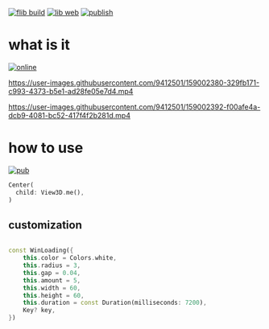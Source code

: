 
[![flib build](https://github.com/ZuYun/winloading/actions/workflows/flibbuild.yml/badge.svg)](https://github.com/ZuYun/winloading/actions/workflows/flibbuild.yml) [![lib web](https://github.com/ZuYun/winloading/actions/workflows/flibweb.yml/badge.svg)](https://github.com/ZuYun/winloading/actions/workflows/flibweb.yml)    [![publish](https://github.com/ZuYun/winloading/actions/workflows/publish.yml/badge.svg)](https://github.com/ZuYun/winloading/actions/workflows/publish.yml)

# what is it

[![online](https://img.shields.io/badge/online-test-green)](https://zuyun.github.io/winloading/#/)

https://user-images.githubusercontent.com/9412501/159002380-329fb171-c993-4373-b5e1-ad28fe05e7d4.mp4

https://user-images.githubusercontent.com/9412501/159002392-f00afe4a-dcb9-4081-bc52-417f4f2b281d.mp4

# how to use
[![pub](https://img.shields.io/badge/pub-v0.0.2-green)](https://pub.dev/packages/winloading)
```dart
Center(
  child: View3D.me(),
)
```
## customization

```dart

const WinLoading({
    this.color = Colors.white,
    this.radius = 3,
    this.gap = 0.04,
    this.amount = 5,
    this.width = 60,
    this.height = 60,
    this.duration = const Duration(milliseconds: 7200),
    Key? key,
})

```